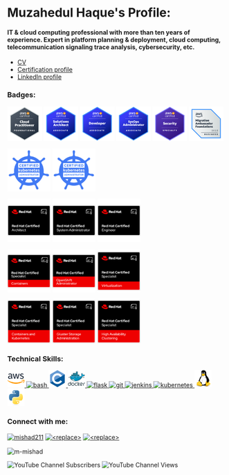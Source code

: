 # Muzahedul Haque's Profile: 
#### IT & cloud computing professional with more than ten years of experience. Expert in platform planning & deployment, cloud computing, telecommunication signaling trace analysis, cybersecurity, etc.

- [CV](https://github.com/m-mishad/m-mishad/blob/f4f29de7e7e2ab3b3c3789acaeac5fc9e7fe4eba/CV_Md%20Muzahedul%20Haque.pdf)
- [Certification profile](https://www.credly.com/users/md-muzahedul-haque/badges)
- [LinkedIn profile](https://www.linkedin.com/in/mishad211/)






### Badges:

[<img src="Badges/AWS/aws-certified-cloud-practitioner.png" alt="c" width="80" height="80">](<https://www.credly.com/badges/c0cbb2b4-4bc2-4570-9819-1828c4b09909/public_url>) [<img src="Badges/AWS/aws-certified-solutions-architect-associate.png" alt="c" width="80" height="80">](<https://www.credly.com/badges/fd780507-d666-42fa-a1a9-ba8bad32e946/public_url>) [<img src="Badges/AWS/aws-certified-developer-associate.png" alt="c" width="80" height="80">](<https://www.credly.com/badges/bbe60397-dbe5-449c-bcd2-3865783b084f/public_url>) [<img src="Badges/AWS/aws-certified-sysops-administrator-associate.png" alt="c" width="80" height="80">](<https://www.credly.com/badges/03c80cd4-4084-4d01-b47c-d145513b403f/public_url>) [<img src="Badges/AWS/aws-certified-security-specialty.png" alt="c" width="80" height="80">](<https://www.credly.com/badges/f9bae39a-17af-4d35-b5bb-259f4a1c3a89/public_url>) [<img src="Badges/AWS/migration-ambassador-foundations-business-2022.png" alt="c" width="80" height="80">](<https://www.credly.com/badges/cd213548-c5f5-408f-896c-c0f4ca5adf79/public_url>)



[<img src="Badges/Kubernetes/cka-certified-kubernetes-administrator.png" alt="c" width="100" height="100">](<https://www.credly.com/badges/66714d76-9fbd-4eac-b6d6-f514e87e4387/public_url>) [<img src="Badges/Kubernetes/cka-certified-kubernetes-administrator.png" alt="c" width="100" height="100">](<https://www.credly.com/badges/250ebc97-36ba-42f5-bea1-2544df4fa424/public_url>) 

[<img src="Badges/redhat/red-hat-certified-architect-rhca.png" alt="c" width="100" height="100">](<https://www.credly.com/badges/728e5b27-91a1-46b1-8e96-e1e63c1146c4/public_url>) [<img src="Badges/redhat/red-hat-certified-system-administrator-rhcsa.png" alt="c" width="100" height="100">](<https://www.credly.com/badges/85f0005a-a98e-442c-a263-87cd408b8512/public_url>) [<img src="Badges/redhat/red-hat-certified-engineer-rhce.png" alt="c" width="100" height="100">](<https://www.credly.com/badges/f7f95940-39bd-4f86-a88e-68e86bb5f609/public_url>)




[<img src="Badges/redhat/red-hat-certified-specialist-in-containers.png" alt="c" width="100" height="100">](<https://www.credly.com/badges/d987cb53-05fa-4c1b-ad86-c61b71cc2232/public_url>) [<img src="Badges/redhat/red-hat-certified-openshift-administrator.png" alt="c" width="100" height="100">](<https://www.credly.com/badges/e1ce46b1-e476-4299-8b46-831d7b86682a/public_url>) [<img src="Badges/redhat/red-hat-certified-specialist-in-virtualization.png" alt="c" width="100" height="100">](<https://www.credly.com/badges/3832abec-363b-448d-a132-a4775fe73050/public_url>) 



[<img src="Badges/redhat/red-hat-certified-specialist-in-containers-and-kubernetes.png" alt="c" width="100" height="100">](<https://www.credly.com/badges/48326d30-478b-429b-842e-e1d886f9a5ba/public_url>) [<img src="Badges/redhat/red-hat-certified-specialist-in-gluster-storage-administration.png" alt="c" width="100" height="100">](<https://www.credly.com/badges/1053cc84-0663-4a07-90b7-b6a2bbb3476e/public_url>) [<img src="Badges/redhat/red-hat-certified-specialist-in-high-availability-clustering.png" alt="c" width="100" height="100">](<https://www.credly.com/badges/cc23bad0-f408-46b7-a133-75e8d9b840ce/public_url>) 
















<h3 align="left">Technical Skills:</h3>
<p align="left"> <a href="https://aws.amazon.com" target="_blank" rel="noreferrer"> <img src="https://raw.githubusercontent.com/devicons/devicon/master/icons/amazonwebservices/amazonwebservices-original-wordmark.svg" alt="aws" width="40" height="40"/> </a> <a href="https://www.gnu.org/software/bash/" target="_blank" rel="noreferrer"> <img src="https://www.vectorlogo.zone/logos/gnu_bash/gnu_bash-icon.svg" alt="bash" width="40" height="40"/> </a> <a href="https://www.cprogramming.com/" target="_blank" rel="noreferrer"> <img src="https://raw.githubusercontent.com/devicons/devicon/master/icons/c/c-original.svg" alt="c" width="40" height="40"/> </a> <a href="https://www.docker.com/" target="_blank" rel="noreferrer"> <img src="https://raw.githubusercontent.com/devicons/devicon/master/icons/docker/docker-original-wordmark.svg" alt="docker" width="40" height="40"/> </a> <a href="https://flask.palletsprojects.com/" target="_blank" rel="noreferrer"> <img src="https://www.vectorlogo.zone/logos/pocoo_flask/pocoo_flask-icon.svg" alt="flask" width="40" height="40"/> </a> <a href="https://git-scm.com/" target="_blank" rel="noreferrer"> <img src="https://www.vectorlogo.zone/logos/git-scm/git-scm-icon.svg" alt="git" width="40" height="40"/> </a> <a href="https://www.jenkins.io" target="_blank" rel="noreferrer"> <img src="https://www.vectorlogo.zone/logos/jenkins/jenkins-icon.svg" alt="jenkins" width="40" height="40"/> </a> <a href="https://kubernetes.io" target="_blank" rel="noreferrer"> <img src="https://www.vectorlogo.zone/logos/kubernetes/kubernetes-icon.svg" alt="kubernetes" width="40" height="40"/> </a> <a href="https://www.linux.org/" target="_blank" rel="noreferrer"> <img src="https://raw.githubusercontent.com/devicons/devicon/master/icons/linux/linux-original.svg" alt="linux" width="40" height="40"/> </a> <a href="https://www.python.org" target="_blank" rel="noreferrer"> <img src="https://raw.githubusercontent.com/devicons/devicon/master/icons/python/python-original.svg" alt="python" width="40" height="40"/> </a> </p>



<h3 align="left">Connect with me:</h3>
<p align="left">
<a href="https://linkedin.com/in/mishad211" target="blank"><img align="center" src="https://raw.githubusercontent.com/rahuldkjain/github-profile-readme-generator/master/src/images/icons/Social/linked-in-alt.svg" alt="mishad211" height="30" width="40" /></a>
<a href="https://stackoverflow.com/users/9861238/muzahedul-haque" target="blank"><img align="center" src="https://raw.githubusercontent.com/rahuldkjain/github-profile-readme-generator/master/src/images/icons/Social/stack-overflow.svg" alt="<replace>" height="30" width="40" /></a>
<a href="https://www.leetcode.com/<replace>" target="blank"><img align="center" src="https://raw.githubusercontent.com/rahuldkjain/github-profile-readme-generator/master/src/images/icons/Social/leet-code.svg" alt="<replace>" height="30" width="40" /></a>
</p>




<p><img align="center" src="https://github-readme-stats.vercel.app/api/top-langs?username=m-mishad&show_icons=true&locale=en&layout=compact" alt="m-mishad" /></p>









![YouTube Channel Subscribers](https://img.shields.io/youtube/channel/subscribers/UCp1weR6ZnOXGAH-EoLvnuHA?style=social) 
![YouTube Channel Views](https://img.shields.io/youtube/channel/views/UCp1weR6ZnOXGAH-EoLvnuHA?style=social)


